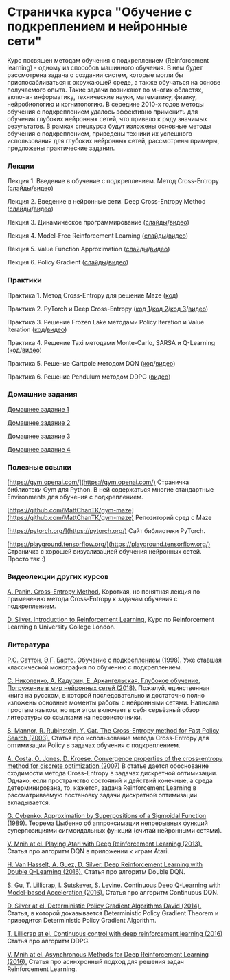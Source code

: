 # Страничка курса "Обучение с подкреплением и нейронные сети"

Курс посвящен методам обучения с подкреплением (Reinforcement learning) - одному из способов машинного обучения. В нем будет рассмотрена задача о создании систем, которые могли бы приспосабливаться к окружающей среде, а также обучаться на основе получаемого опыта. Такие задачи возникают во многих областях, включая информатику, технические науки, математику, физику, нейробиологию и когнитологию. В середине 2010-х годов методы обучения с подкреплением удалось эффективно применить для обучения глубоких нейронных сетей, что привело к ряду значимых результатов. В рамках спецкурса будут изложены основные методы обучения с подкреплением, приведены техники их успешного использования для глубоких нейронных сетей, рассмотрены примеры, предложены практические задания.

### Лекции

Лекция 1. Введение в обучение с подкреплением. Метод Cross-Entropy ([слайды](https://github.com/imm-rl-lab/UrFU_course/blob/master/Slides/Lecture_1.pdf)/[видео](https://www.dropbox.com/s/h2lff3q4rhpzue7/Video_1.mp4?dl=0))

Лекция 2. Введение в нейронные сети. Deep Cross-Entropy Method ([слайды](https://github.com/imm-rl-lab/UrFU_course/blob/master/Slides/Lecture_2.pdf)/[видео](https://www.dropbox.com/s/th4mdrk1jcq1sgx/Video_2.mp4?dl=0))

Лекция 3. Динамическое программирование ([слайды](https://github.com/imm-rl-lab/UrFU_course/blob/master/Slides/Lecture_3.pdf)/[видео](https://www.dropbox.com/s/xipiqohh3zb1o6f/Video_4.mp4?dl=0))

Лекция 4. Model-Free Reinforcement Learning ([слайды](https://github.com/imm-rl-lab/UrFU_course/blob/master/Slides/Lecture_4.pdf)/[видео](https://www.dropbox.com/s/max2tig3f13q0cg/Video_6.mp4?dl=0))

Лекция 5. Value Function Approximation ([слайды](https://github.com/imm-rl-lab/UrFU_course/blob/master/Slides/Lecture_5.pdf)/[видео](https://www.dropbox.com/s/b9hsy803fsrso7l/Video_8.mp4?dl=0))

Лекция 6. Policy Gradient ([слайды](https://github.com/imm-rl-lab/UrFU_course/blob/master/Slides/Lecture_6.pdf)/[видео](https://www.dropbox.com/s/qv7lx0h53kom8ix/Video_10.mp4?dl=0))

### Практики

Практика 1. Метод Cross-Entropy для решение Maze ([код](https://github.com/imm-rl-lab/UrFU_course/blob/master/Coding/Practice_1.py))

Практика 2. PyTorch и Deep Cross-Entropy ([код 1](https://github.com/imm-rl-lab/UrFU_course/blob/master/Coding/Practice-2_1.py)/[код 2](https://github.com/imm-rl-lab/UrFU_course/blob/master/Coding/Practice-2_2.py)/[код 3](https://github.com/imm-rl-lab/UrFU_course/blob/master/Coding/Practice-2_3.py)/[видео](https://www.dropbox.com/s/r73q2fowgxgz7yc/Video_3.mp4?dl=0))

Практика 3. Решение Frozen Lake методами Policy Iteration и Value Iteration ([код](https://github.com/imm-rl-lab/UrFU_course/blob/master/Coding/Practice-3.py)/[видео](https://www.dropbox.com/s/62lo7fgar15qxkd/Video_5.mp4?dl=0))

Практика 4. Решение Taxi методами Monte-Carlo, SARSA и Q-Learning ([код](https://github.com/imm-rl-lab/UrFU_course/blob/master/Coding/Practice-4.py)/[видео](https://www.dropbox.com/s/84bfa7ckxw0dm67/Video_7.mp4?dl=0))

Практика 5. Решение Cartpole методом DQN ([код](https://github.com/imm-rl-lab/UrFU_course/blob/master/Coding/Practice-5.py)/[видео](https://www.dropbox.com/s/psex7ryc3ekc6cb/Video_9.mp4?dl=0))

Практика 6. Решение Pendulum методом DDPG ([видео](https://www.dropbox.com/s/61dz3igadpzwh22/Video_11.mp4?dl=0))


### Домашние задания
[Домашнее задание 1](https://github.com/imm-rl-lab/UrFU_course/blob/master/Homework/Homework_1.pdf)

[Домашнее задание 2](https://github.com/imm-rl-lab/UrFU_course/blob/master/Homework/Homework_2.pdf)

[Домашнее задание 3](https://github.com/imm-rl-lab/UrFU_course/blob/master/Homework/Homework_3.pdf)

[Домашнее задание 4](https://github.com/imm-rl-lab/UrFU_course/blob/master/Homework/Homework_4.pdf)

### Полезные ссылки

[https://gym.openai.com/](https://gym.openai.com/) Страничка библиотеки Gym для Python. В ней содержаться многие стандартные Environments для обучения с подкреплением.

[https://github.com/MattChanTK/gym-maze](https://github.com/MattChanTK/gym-maze) Репозиторий сред c Maze

[https://pytorch.org/](https://pytorch.org/) Сайт библиотеки PyTorch.

[https://playground.tensorflow.org/](https://playground.tensorflow.org/) Страничка с хорошей визуализацией обучения нейронных сетей. Просто так :)

### Видеолекции других курсов

[A. Panin. Cross-Entropy Method.](https://ru.coursera.org/lecture/practical-rl/crossentropy-method-TAT8g) Короткая, но понятная лекция по применению метода Cross-Entropy к задачам обучения с подкреплением.

[D. Silver. Introduction to Reinforcement Learning.](https://www.youtube.com/playlist?list=PLqYmG7hTraZDM-OYHWgPebj2MfCFzFObQ) Курс по Reinforcement Learning в University College London.

### Литература

[Р.С. Саттон, Э.Г. Барто. Обучение с подкреплением (1998).](https://nashol.com/2017091096341/obuchenie-s-podkrepleniem-satton-r-s-barto-e-g-2014.html) Уже ставшая классической монография по обучению с подкреплением.

[C. Николенко, А. Кадурин, Е. Архангельская. Глубокое обучение. Погружение в мир нейронных сетей (2018).](https://cloud.mail.ru/public/AaZw/UM3d856gy) Пожалуй, единственная книга на русском, в которой последовательно и достаточно полно изложены основные моменты работы с нейронными сетями. Написана простым языком, но при этом включает в себя серьёзный обзор литературы со ссылками на первоисточники. 

[S. Mannor, R. Rubinstein, Y. Gat. The Cross-Entropy method for Fast Policy Search (2003).](https://www.aaai.org/Papers/ICML/2003/ICML03-068.pdf) Статья про использование метода Cross-Entropy для оптимизации Policy в задачах обучения с подкреплением.

[A. Costa, O. Jones, D. Kroese. Convergence properties of the cross-entropy method for discrete optimization (2007)](http://citeseerx.ist.psu.edu/viewdoc/download?doi=10.1.1.399.4581&rep=rep1&type=pdf) В статье дается обоснование сходимости метода Cross-Entropy в задачах дискретной оптимизации. Однако, если пространство состояний и действий конечные, а среда детерминирована, то, кажется, задача Reinforcement Learning в рассматриваемую постановку задачи дискретной оптимизации вкладывается.

[G. Cybenko. Approximation by Superpositions of a Sigmoidal Function (1989).](https://pdfs.semanticscholar.org/05ce/b32839c26c8d2cb38d5529cf7720a68c3fab.pdf) Теорема Цыбенко об аппроксимации непрерывных функций суперпозициями сигмоидальных функций (считай нейронными сетями).

[V. Mnih at el. Playing Atari with Deep Reinforcement Learning (2013).](https://www.cs.toronto.edu/~vmnih/docs/dqn.pdf) Статья про алгоритм DQN в приложении к играм Atari.

[H. Van Hasselt, A. Guez, D. Silver. Deep Reinforcement Learning with Double Q-Learning (2016).](https://arxiv.org/pdf/1509.06461.pdf) Статья про алгоритм Double DQN.

[S. Gu, T. Lillicrap, I. Sutskever, S. Levine. Continuous Deep Q-Learning with Model-based Acceleration (2016).](http://proceedings.mlr.press/v48/gu16.pdf) Статья про алгоритм Continuous DQN.

[D. Silver at el. Deterministic Policy Gradient Algorithms David (2014).](http://proceedings.mlr.press/v32/silver14.pdf) Статья, в которой доказывается Deterministic Policy Gradient Theorem и приводится Deterministic Policy Gradient Algorithm.

[T. Lillicrap at el. Continuous control with deep reinforcement learning (2016)](https://arxiv.org/pdf/1509.02971.pdf) Статья про алгоритм DDPG.

[V. Mnih at el. Asynchronous Methods for Deep Reinforcement Learning (2016).](https://arxiv.org/pdf/1602.01783.pdf) Статья про асинхронный подход для решения задач Reinforcement Learning.


